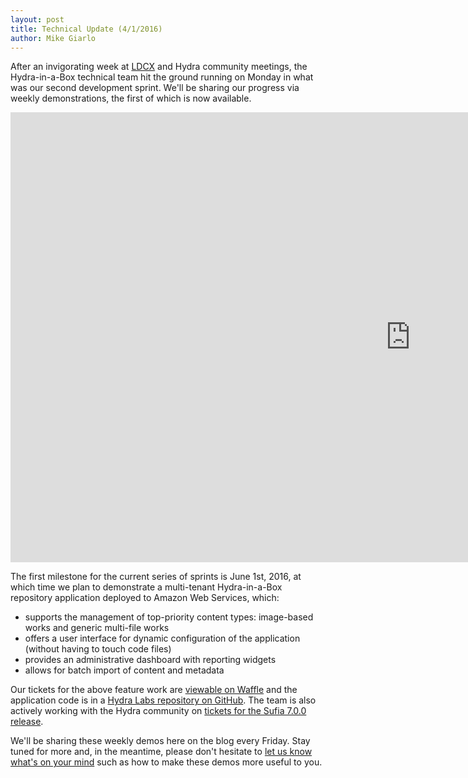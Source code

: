 ```yaml
---
layout: post
title: Technical Update (4/1/2016)
author: Mike Giarlo
---
```


After an invigorating week at [LDCX](http://ldcx.stanford.edu/) and Hydra community meetings, the Hydra-in-a-Box technical team hit the ground running on Monday in what was our second development sprint. We'll be sharing our progress via weekly demonstrations, the first of which is now available.

<div class="videoWrapper"> <iframe width="1280" height="720" src="https://www.youtube.com/embed/kTB0DGzWQys" frameborder="0" allowfullscreen></iframe></div>

The first milestone for the current series of sprints is June 1st, 2016, at which time we plan to demonstrate a multi-tenant Hydra-in-a-Box repository application deployed to Amazon Web Services, which:

 * supports the management of top-priority content types: image-based works and generic multi-file works
 * offers a user interface for dynamic configuration of the application (without having to touch code files)
 * provides an administrative dashboard with reporting widgets
 * allows for batch import of content and metadata

Our tickets for the above feature work are [viewable on Waffle](https://waffle.io/projecthydra-labs/hybox ) and the application code is in a [Hydra Labs repository on GitHub](https://github.com/projecthydra-labs/hybox ). The team is also actively working with the Hydra community on [tickets for the Sufia 7.0.0 release](https://waffle.io/projecthydra/sufia?milestone=7.0.0).

We'll be sharing these weekly demos here on the blog every Friday. Stay tuned for more and, in the meantime, please don't hesitate to [let us know what's on your mind](mailto:hybox-contact@googlegroups.com) such as how to make these demos more useful to you.

